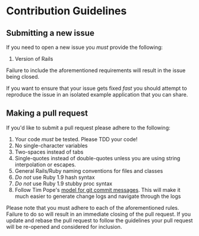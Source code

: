 # Contribution Guidelines #

## Submitting a new issue ##

If you need to open a new issue you *must* provide the following:

1. Version of Rails

Failure to include the aforementioned requirements will result in the
issue being closed.

If you want to ensure that your issue gets fixed *fast* you should
attempt to reproduce the issue in an isolated example application that
you can share.

## Making a pull request ##

If you'd like to submit a pull request please adhere to the following:

1. Your code *must* be tested. Please TDD your code!
2. No single-character variables
3. Two-spaces instead of tabs
4. Single-quotes instead of double-quotes unless you are using string
   interpolation or escapes.
5. General Rails/Ruby naming conventions for files and classes
6. *Do not* use Ruby 1.9 hash syntax
7. *Do not* use Ruby 1.9 stubby proc syntax
8. Follow Tim Pope's [model for git commit messages](http://tbaggery.com/2008/04/19/a-note-about-git-commit-messages.html). This will make it 
   much easier to generate change logs and navigate through the logs

Please note that you must adhere to each of the aforementioned rules.
Failure to do so will result in an immediate closing of the pull
request. If you update and rebase the pull request to follow the
guidelines your pull request will be re-opened and considered for
inclusion.
